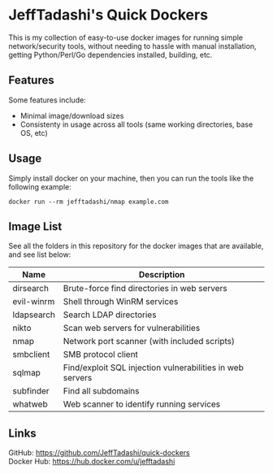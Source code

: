 # JeffTadashi's Quick Dockers

This is my collection of easy-to-use docker images for running simple network/security tools, without needing to hassle with manual installation, getting Python/Perl/Go dependencies installed, building, etc.

## Features 
Some features include:
- Minimal image/download sizes
- Consistenty in usage across all tools (same working directories, base OS, etc)

## Usage
Simply install docker on your machine, then you can run the tools like the following example:
```
docker run --rm jefftadashi/nmap example.com
```

## Image List

See all the folders in this repository for the docker images that are available, and see list below:

Name | Description
--- | ---
dirsearch | Brute-force find directories in web servers
evil-winrm | Shell through WinRM services 
ldapsearch | Search LDAP directories
nikto | Scan web servers for vulnerabilities
nmap | Network port scanner (with included scripts)
smbclient | SMB protocol client
sqlmap | Find/exploit SQL injection vulnerabilities in web servers
subfinder | Find all subdomains
whatweb | Web scanner to identify running services

## Links

GitHub: https://github.com/JeffTadashi/quick-dockers  
Docker Hub: https://hub.docker.com/u/jefftadashi
